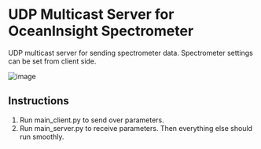 # UDP Multicast Server for OceanInsight Spectrometer
UDP multicast server for sending spectrometer data. Spectrometer settings can be set from client side.

![image](https://user-images.githubusercontent.com/60586957/150287991-54965f6d-bfe2-4e6e-8ae7-5f7dd01c4e84.png)

## Instructions
1. Run main_client.py to send over parameters.
2. Run main_server.py to receive parameters. Then everything else should run smoothly.
